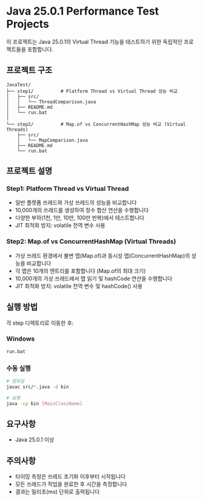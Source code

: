 # Java 25.0.1 Performance Test Projects

이 프로젝트는 Java 25.0.1의 Virtual Thread 기능을 테스트하기 위한 독립적인 프로젝트들을 포함합니다.

## 프로젝트 구조

```
JavaTest/
├── step1/          # Platform Thread vs Virtual Thread 성능 비교
│   ├── src/
│   │   └── ThreadComparison.java
│   ├── README.md
│   └── run.bat
│
└── step2/          # Map.of vs ConcurrentHashMap 성능 비교 (Virtual Threads)
    ├── src/
    │   └── MapComparison.java
    ├── README.md
    └── run.bat
```

## 프로젝트 설명

### Step1: Platform Thread vs Virtual Thread
- 일반 플랫폼 쓰레드와 가상 쓰레드의 성능을 비교합니다
- 10,000개의 쓰레드를 생성하여 정수 합산 연산을 수행합니다
- 다양한 부하(1천, 1만, 10만, 100만 반복)에서 테스트합니다
- JIT 최적화 방지: volatile 전역 변수 사용

### Step2: Map.of vs ConcurrentHashMap (Virtual Threads)
- 가상 쓰레드 환경에서 불변 맵(Map.of)과 동시성 맵(ConcurrentHashMap)의 성능을 비교합니다
- 각 맵은 10개의 엔트리를 포함합니다 (Map.of의 최대 크기)
- 10,000개의 가상 쓰레드에서 맵 읽기 및 hashCode 연산을 수행합니다
- JIT 최적화 방지: volatile 전역 변수 및 hashCode() 사용

## 실행 방법

각 step 디렉토리로 이동한 후:

### Windows
```bash
run.bat
```

### 수동 실행
```bash
# 컴파일
javac src/*.java -d bin

# 실행
java -cp bin [MainClassName]
```

## 요구사항
- Java 25.0.1 이상

## 주의사항
- 타이밍 측정은 쓰레드 초기화 이후부터 시작됩니다
- 모든 쓰레드가 작업을 완료한 후 시간을 측정합니다
- 결과는 밀리초(ms) 단위로 출력됩니다
